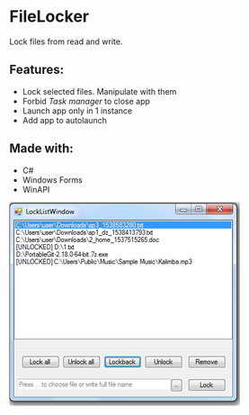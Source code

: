 ﻿# FileLocker
 Lock files from read and write.

## Features:
 * Lock selected files. Manipulate with them
 * Forbid *Task manager* to close app
 * Launch app only in 1 instance
 * Add app to autolaunch

## Made with:
 * С#
 * Windows Forms
 * WinAPI

![](readme/img1.png)
